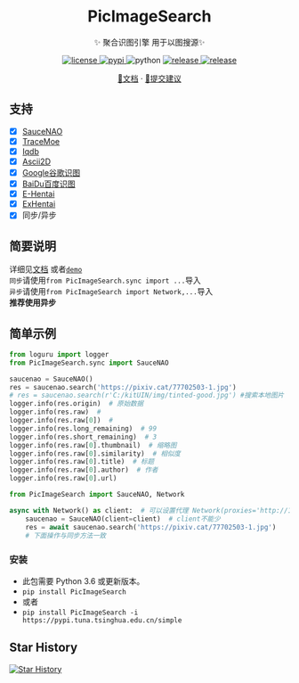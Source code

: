 <div align="center">

# PicImageSearch

✨ 聚合识图引擎 用于以图搜源✨
</div>

<p align="center">
  <a href="https://raw.githubusercontent.com/kitUIN/PicImageSearch/master/LICENSE">
    <img src="https://img.shields.io/github/license/kitUIN/PicImageSearch" alt="license">
  </a>
  <a href="https://pypi.python.org/pypi/PicImageSearch">
    <img src="https://img.shields.io/pypi/v/PicImageSearch" alt="pypi">
  </a>
  <img src="https://img.shields.io/badge/python-3.6+-blue" alt="python">
  <a href="https://github.com/kitUIN/PicImageSearch/releases">
    <img src="https://img.shields.io/github/v/release/kitUIN/PicImageSearch" alt="release">
  </a>
  <a href="https://github.com/kitUIN/PicImageSearch/issues">
    <img src="https://img.shields.io/github/issues/kitUIN/PicImageSearch" alt="release">
  </a>
 </p>
<p align="center">
  <a href="https://www.kituin.fun/wiki/picimagesearch/">📖文档</a>
  ·
  <a href="https://github.com/kitUIN/PicImageSearch/issues/new">🐛提交建议</a>
</p>

## 支持
- [x] [SauceNAO](https://saucenao.com/)
- [x] [TraceMoe](https://trace.moe/)
- [x] [Iqdb](http://iqdb.org/)
- [x] [Ascii2D](https://ascii2d.net/)
- [x] [Google谷歌识图](https://www.google.com/imghp)
- [x] [BaiDu百度识图](https://graph.baidu.com/)
- [x] [E-Hentai](https://e-hentai.org/)
- [x] [ExHentai](https://exhentai.org/)
- [x] 同步/异步
## 简要说明

详细见[文档](https://www.kituin.fun/wiki/picimagesearch/) 或者[`demo`](https://github.com/kitUIN/PicImageSearch/tree/main/demo)  
`同步`请使用`from PicImageSearch.sync import ...`导入  
`异步`请使用`from PicImageSearch import Network,...`导入  
**推荐使用异步**  

## 简单示例
```python
from loguru import logger
from PicImageSearch.sync import SauceNAO

saucenao = SauceNAO()
res = saucenao.search('https://pixiv.cat/77702503-1.jpg')
# res = saucenao.search(r'C:/kitUIN/img/tinted-good.jpg') #搜索本地图片
logger.info(res.origin)  # 原始数据
logger.info(res.raw)  #
logger.info(res.raw[0])  #
logger.info(res.long_remaining)  # 99
logger.info(res.short_remaining)  # 3
logger.info(res.raw[0].thumbnail)  # 缩略图
logger.info(res.raw[0].similarity)  # 相似度
logger.info(res.raw[0].title)  # 标题
logger.info(res.raw[0].author)  # 作者
logger.info(res.raw[0].url)
```

```python
from PicImageSearch import SauceNAO, Network

async with Network() as client:  # 可以设置代理 Network(proxies='http://127.0.0.1:10809')
    saucenao = SauceNAO(client=client)  # client不能少
    res = await saucenao.search('https://pixiv.cat/77702503-1.jpg')
    # 下面操作与同步方法一致
```
### 安装
- 此包需要 Python 3.6 或更新版本。
- `pip install PicImageSearch`
- 或者
- `pip install PicImageSearch -i https://pypi.tuna.tsinghua.edu.cn/simple`

## Star History

[![Star History](https://starchart.cc/kitUIN/PicImageSearch.svg)](https://starchart.cc/kitUIN/PicImageSearch)
